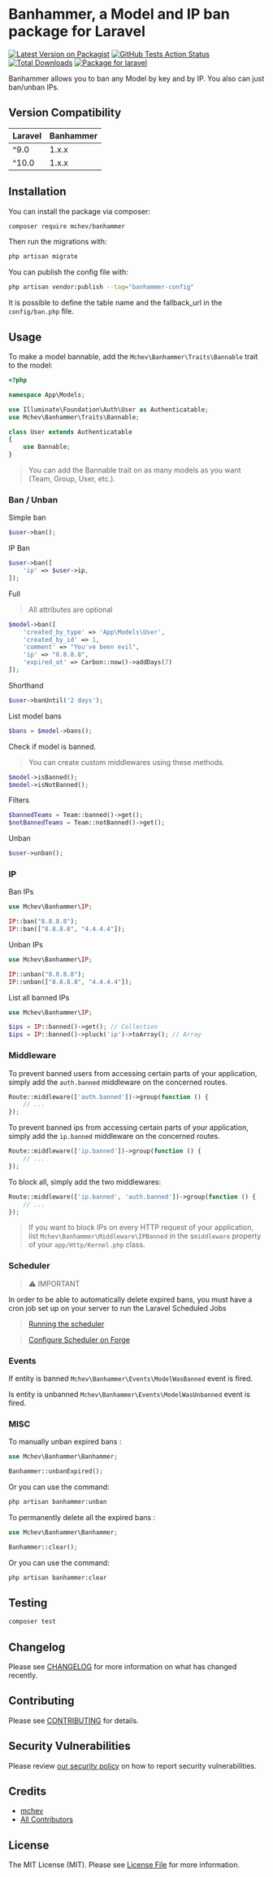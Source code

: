 # Banhammer, a Model and IP ban package for Laravel

[![Latest Version on Packagist](https://img.shields.io/packagist/v/mchev/banhammer.svg?style=flat-square)](https://packagist.org/packages/mchev/banhammer)
[![GitHub Tests Action Status](https://img.shields.io/github/actions/workflow/status/mchev/banhammer/run-tests.yml?branch=main&label=tests&style=flat-square)](https://github.com/mchev/banhammer/actions?query=workflow%3Arun-tests+branch%3Amain)
[![Total Downloads](https://img.shields.io/packagist/dt/mchev/banhammer.svg?style=flat-square)](https://packagist.org/packages/mchev/banhammer)
[![Package for laravel](https://img.shields.io/badge/Package%20for%20Laravel-grey.svg?style=flat-square&logo=laravel&logoColor=white)](https://packagist.org/packages/mchev/banhammer)

Banhammer allows you to ban any Model by key and by IP. You also can just ban/unban IPs.

## Version Compatibility

 Laravel        | Banhammer
:---------------------|:----------
 ^9.0                 | 1.x.x
 ^10.0                | 1.x.x

## Installation

You can install the package via composer:

```bash
composer require mchev/banhammer
```

Then run the migrations with:

```bash
php artisan migrate
```

You can publish the config file with:

```bash
php artisan vendor:publish --tag="banhammer-config"
```

It is possible to define the table name and the fallback_url in the `config/ban.php` file.

## Usage

To make a model bannable, add the `Mchev\Banhammer\Traits\Bannable` trait to the model:
```php
<?php

namespace App\Models;

use Illuminate\Foundation\Auth\User as Authenticatable;
use Mchev\Banhammer\Traits\Bannable;

class User extends Authenticatable
{
    use Bannable;
}
```
> You can add the Bannable trait on as many models as you want (Team, Group, User, etc.).

### Ban / Unban

Simple ban
```php
$user->ban();
```

IP Ban
```php
$user->ban([
	'ip' => $user->ip,
]);
```

Full 
> All attributes are optional
```php
$model->ban([
	'created_by_type' => 'App\Models\User',
	'created_by_id' => 1,
	'comment' => "You've been evil",
	'ip' => "8.8.8.8",
	'expired_at' => Carbon::now()->addDays(7)
]);
```

Shorthand
```php
$user->banUntil('2 days');
```

List model bans
```php
$bans = $model->bans();
```

Check if model is banned. 
> You can create custom middlewares using these methods.
```php
$model->isBanned();
$model->isNotBanned();
```

Filters
```php
$bannedTeams = Team::banned()->get(); 
$notBannedTeams = Team::notBanned()->get();
```

Unban
```php
$user->unban();
```

### IP

Ban IPs
```php
use Mchev\Banhammer\IP;

IP::ban("8.8.8.8");
IP::ban(["8.8.8.8", "4.4.4.4"]);
```

Unban IPs
```php
use Mchev\Banhammer\IP;

IP::unban("8.8.8.8");
IP::unban(["8.8.8.8", "4.4.4.4"]);
```

List all banned IPs
```php
use Mchev\Banhammer\IP;

$ips = IP::banned()->get(); // Collection
$ips = IP::banned()->pluck('ip')->toArray(); // Array
```

### Middleware
To prevent banned users from accessing certain parts of your application, simply add the `auth.banned` middleware on the concerned routes.
```php
Route::middleware(['auth.banned'])->group(function () {
    // ...
});
```

To prevent banned ips from accessing certain parts of your application, simply add the `ip.banned` middleware on the concerned routes.
```php
Route::middleware(['ip.banned'])->group(function () {
    // ...
});
```

To block all, simply add the two middlewares:
```php
Route::middleware(['ip.banned', 'auth.banned'])->group(function () {
    // ...
});
```

> If you want to block IPs on every HTTP request of your application, list `Mchev\Banhammer\Middleware\IPBanned` in the `$middleware` property of your `app/Http/Kernel.php` class.

### Scheduler

> ⚠ IMPORTANT

In order to be able to automatically delete expired bans, you must have a cron job set up on your server to run the Laravel Scheduled Jobs

> [Running the scheduler](https://laravel.com/docs/9.x/scheduling#running-the-scheduler)

> [Configure Scheduler on Forge](https://forge.laravel.com/docs/1.0/resources/scheduler.html#laravel-scheduled-jobs)

### Events

If entity is banned `Mchev\Banhammer\Events\ModelWasBanned` event is fired.

Is entity is unbanned `Mchev\Banhammer\Events\ModelWasUnbanned` event is fired.

### MISC

To manually unban expired bans :
```php
use Mchev\Banhammer\Banhammer;

Banhammer::unbanExpired();
```

Or you can use the command:
```bash
php artisan banhammer:unban
```

To permanently delete all the expired bans :
```php
use Mchev\Banhammer\Banhammer;

Banhammer::clear();
```

Or you can use the command:
```bash
php artisan banhammer:clear
```

## Testing

```bash
composer test
```

## Changelog

Please see [CHANGELOG](CHANGELOG.md) for more information on what has changed recently.

## Contributing

Please see [CONTRIBUTING](CONTRIBUTING.md) for details.

## Security Vulnerabilities

Please review [our security policy](../../security/policy) on how to report security vulnerabilities.

## Credits

- [mchev](https://github.com/mchev)
- [All Contributors](../../contributors)

## License

The MIT License (MIT). Please see [License File](LICENSE.md) for more information.
